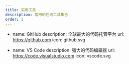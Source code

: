```yaml
---
title: 实用工具
description: 常用的在线工具集合
order: 1
---
```


- name: GitHub
  description: 全球最大的代码托管平台
  url: https://github.com
  icon: github.svg

- name: VS Code
  description: 强大的代码编辑器
  url: https://code.visualstudio.com
  icon: vscode.svg 